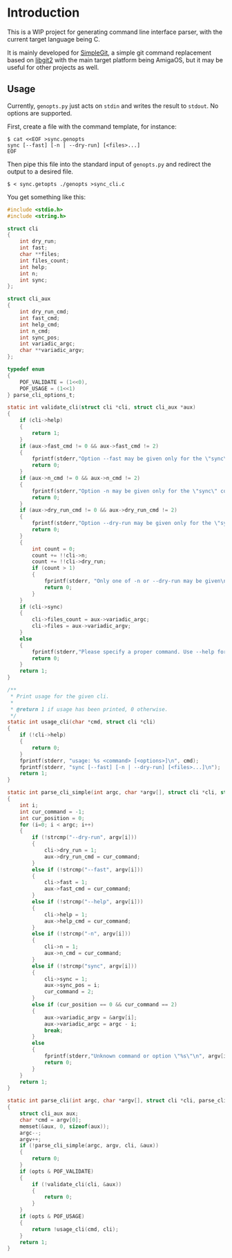 Introduction
============

This is a WIP project for generating command line interface
parser, with the current target language being C.

It is mainly developed for [SimpleGit](https://github.com/sba1/simplegit), a
simple git command replacement based on [libgit2](https://libgit2.github.com/)
with the main target platform being AmigaOS, but it may be useful for other
projects as well.

Usage
-----

Currently, ```genopts.py``` just acts on ```stdin``` and writes the result to
```stdout```. No options are supported.

First, create a file with the command template, for instance:

```
$ cat <<EOF >sync.genopts
sync [--fast] [-n | --dry-run] [<files>...]
EOF
```

Then pipe this file into the standard input of ```genopts.py``` and redirect
the output to a desired file.

```
$ < sync.getopts ./genopts >sync_cli.c
```

You get something like this:

```c
#include <stdio.h>
#include <string.h>

struct cli
{
	int dry_run;
	int fast;
	char **files;
	int files_count;
	int help;
	int n;
	int sync;
};

struct cli_aux
{
	int dry_run_cmd;
	int fast_cmd;
	int help_cmd;
	int n_cmd;
	int sync_pos;
	int variadic_argc;
	char **variadic_argv;
};

typedef enum
{
	POF_VALIDATE = (1<<0),
	POF_USAGE = (1<<1)
} parse_cli_options_t;

static int validate_cli(struct cli *cli, struct cli_aux *aux)
{
	if (cli->help)
	{
		return 1;
	}
	if (aux->fast_cmd != 0 && aux->fast_cmd != 2)
	{
		fprintf(stderr,"Option --fast may be given only for the \"sync\" command\n");
		return 0;
	}
	if (aux->n_cmd != 0 && aux->n_cmd != 2)
	{
		fprintf(stderr,"Option -n may be given only for the \"sync\" command\n");
		return 0;
	}
	if (aux->dry_run_cmd != 0 && aux->dry_run_cmd != 2)
	{
		fprintf(stderr,"Option --dry-run may be given only for the \"sync\" command\n");
		return 0;
	}
	{
		int count = 0;
		count += !!cli->n;
		count += !!cli->dry_run;
		if (count > 1)
		{
			fprintf(stderr, "Only one of -n or --dry-run may be given\n");
			return 0;
		}
	}
	if (cli->sync)
	{
		cli->files_count = aux->variadic_argc;
		cli->files = aux->variadic_argv;
	}
	else
	{
		fprintf(stderr,"Please specify a proper command. Use --help for usage.\n");
		return 0;
	}
	return 1;
}

/**
 * Print usage for the given cli.
 *
 * @return 1 if usage has been printed, 0 otherwise.
 */
static int usage_cli(char *cmd, struct cli *cli)
{
	if (!cli->help)
	{
		return 0;
	}
	fprintf(stderr, "usage: %s <command> [<options>]\n", cmd);
	fprintf(stderr, "sync [--fast] [-n | --dry-run] [<files>...]\n");
	return 1;
}

static int parse_cli_simple(int argc, char *argv[], struct cli *cli, struct cli_aux *aux)
{
	int i;
	int cur_command = -1;
	int cur_position = 0;
	for (i=0; i < argc; i++)
	{
		if (!strcmp("--dry-run", argv[i]))
		{
			cli->dry_run = 1;
			aux->dry_run_cmd = cur_command;
		}
		else if (!strcmp("--fast", argv[i]))
		{
			cli->fast = 1;
			aux->fast_cmd = cur_command;
		}
		else if (!strcmp("--help", argv[i]))
		{
			cli->help = 1;
			aux->help_cmd = cur_command;
		}
		else if (!strcmp("-n", argv[i]))
		{
			cli->n = 1;
			aux->n_cmd = cur_command;
		}
		else if (!strcmp("sync", argv[i]))
		{
			cli->sync = 1;
			aux->sync_pos = i;
			cur_command = 2;
		}
		else if (cur_position == 0 && cur_command == 2)
		{
			aux->variadic_argv = &argv[i];
			aux->variadic_argc = argc - i;
			break;
		}
		else
		{
			fprintf(stderr,"Unknown command or option \"%s\"\n", argv[i]);
			return 0;
		}
	}
	return 1;
}

static int parse_cli(int argc, char *argv[], struct cli *cli, parse_cli_options_t opts)
{
	struct cli_aux aux;
	char *cmd = argv[0];
	memset(&aux, 0, sizeof(aux));
	argc--;
	argv++;
	if (!parse_cli_simple(argc, argv, cli, &aux))
	{
		return 0;
	}
	if (opts & POF_VALIDATE)
	{
		if (!validate_cli(cli, &aux))
		{
			return 0;
		}
	}
	if (opts & POF_USAGE)
	{
		return !usage_cli(cmd, cli);
	}
	return 1;
}

```
